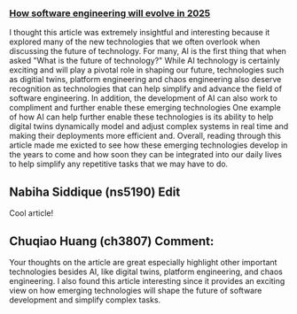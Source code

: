 ### [How software engineering will evolve in 2025](https://www.infoworld.com/article/2335664/how-software-engineering-will-evolve-in-2024.html)

I thought this article was extremely insightful and interesting because it explored many of the new technologies that we often overlook when discussing the future of technology. For many, AI is the first thing that when asked "What is the future of technology?" While AI technology is certainly exciting and will play a pivotal role in shaping our future, technologies such as digitial twins, platform engineering and chaos engineering also deserve recognition as technologies that can help simplify and advance the field of software engineering. In addition, the development of AI can also work to compliment and further enable these emerging technologies One example of how AI can help further enable these technologies is its ability to help digital twins dynamically model and adjust complex systems in real time and making their deployments more efficient and. Overall, reading through this article made me exicted to see how these emerging technologies develop in the years to come and how soon they can be integrated into our daily lives to help simplify any repetitive tasks that we may have to do.

## Nabiha Siddique (ns5190) Edit
Cool article!

## Chuqiao Huang (ch3807) Comment:
Your thoughts on the article are great especially highlight other important technologies besides AI, like digital twins, platform engineering, and chaos engineering. I also found this article interesting since it provides an exciting view on how emerging technologies will shape the future of software development and simplify complex tasks.